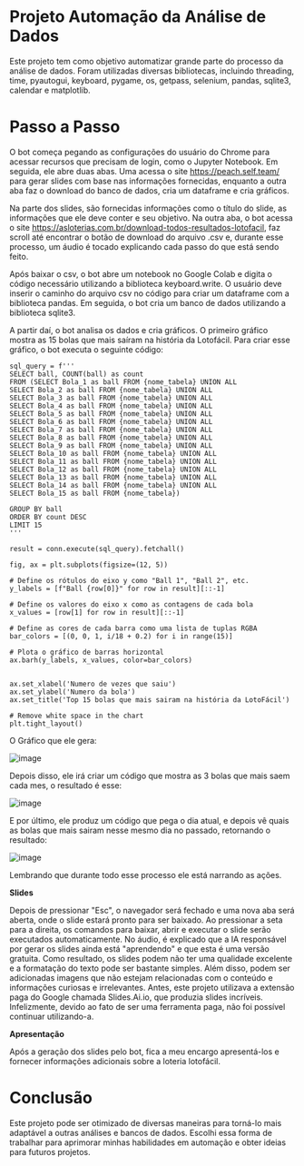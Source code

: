 # Projeto Automação da Análise de Dados
Este projeto tem como objetivo automatizar grande parte do processo da análise de dados. Foram utilizadas diversas bibliotecas, incluindo threading, time, pyautogui, keyboard, pygame, os, getpass, selenium, pandas, sqlite3, calendar e matplotlib.

# Passo a Passo
O bot começa pegando as configurações do usuário do Chrome para acessar recursos que precisam de login, como o Jupyter Notebook. Em seguida, ele abre duas abas. Uma acessa o site https://peach.self.team/ para gerar slides com base nas informações fornecidas, enquanto a outra aba faz o download do banco de dados, cria um dataframe e cria gráficos.

Na parte dos slides, são fornecidas informações como o título do slide, as informações que ele deve conter e seu objetivo. Na outra aba, o bot acessa o site https://asloterias.com.br/download-todos-resultados-lotofacil, faz scroll até encontrar o botão de download do arquivo .csv e, durante esse processo, um áudio é tocado explicando cada passo do que está sendo feito.

Após baixar o csv, o bot abre um notebook no Google Colab e digita o código necessário utilizando a biblioteca keyboard.write. O usuário deve inserir o caminho do arquivo csv no código para criar um dataframe com a biblioteca pandas. Em seguida, o bot cria um banco de dados utilizando a biblioteca sqlite3.

A partir daí, o bot analisa os dados e cria gráficos. O primeiro gráfico mostra as 15 bolas que mais saíram na história da Lotofácil. Para criar esse gráfico, o bot executa o seguinte código:

```
sql_query = f'''
SELECT ball, COUNT(ball) as count
FROM (SELECT Bola_1 as ball FROM {nome_tabela} UNION ALL
SELECT Bola_2 as ball FROM {nome_tabela} UNION ALL
SELECT Bola_3 as ball FROM {nome_tabela} UNION ALL
SELECT Bola_4 as ball FROM {nome_tabela} UNION ALL
SELECT Bola_5 as ball FROM {nome_tabela} UNION ALL
SELECT Bola_6 as ball FROM {nome_tabela} UNION ALL
SELECT Bola_7 as ball FROM {nome_tabela} UNION ALL
SELECT Bola_8 as ball FROM {nome_tabela} UNION ALL
SELECT Bola_9 as ball FROM {nome_tabela} UNION ALL
SELECT Bola_10 as ball FROM {nome_tabela} UNION ALL
SELECT Bola_11 as ball FROM {nome_tabela} UNION ALL
SELECT Bola_12 as ball FROM {nome_tabela} UNION ALL
SELECT Bola_13 as ball FROM {nome_tabela} UNION ALL
SELECT Bola_14 as ball FROM {nome_tabela} UNION ALL
SELECT Bola_15 as ball FROM {nome_tabela})

GROUP BY ball
ORDER BY count DESC
LIMIT 15
'''

result = conn.execute(sql_query).fetchall()

fig, ax = plt.subplots(figsize=(12, 5))

# Define os rótulos do eixo y como "Ball 1", "Ball 2", etc.
y_labels = [f"Ball {row[0]}" for row in result][::-1]

# Define os valores do eixo x como as contagens de cada bola
x_values = [row[1] for row in result][::-1]

# Define as cores de cada barra como uma lista de tuplas RGBA
bar_colors = [(0, 0, 1, i/18 + 0.2) for i in range(15)]

# Plota o gráfico de barras horizontal
ax.barh(y_labels, x_values, color=bar_colors)


ax.set_xlabel('Numero de vezes que saiu')
ax.set_ylabel('Numero da bola')
ax.set_title('Top 15 bolas que mais sairam na história da LotoFácil')

# Remove white space in the chart
plt.tight_layout()
```

O Gráfico que ele gera:


![image](https://github.com/BrandonSaraiva/data_science_bot/assets/90096835/d4244f45-b7a0-4afa-ba37-d1561e37cb74)

Depois disso, ele irá criar um código que mostra as 3 bolas que mais saem cada mes, o resultado é esse:

![image](https://github.com/BrandonSaraiva/data_science_bot/assets/90096835/18cdfd1a-fdce-4241-96e0-2f2f2efd7d51)

E por último, ele produz um código que pega o dia atual, e depois vê quais as bolas que mais sairam nesse mesmo dia no passado, retornando o resultado:

![image](https://github.com/BrandonSaraiva/data_science_bot/assets/90096835/446b1585-d5d0-4618-8fba-3db70a5a4e6f)

Lembrando que durante todo esse processo ele está narrando as ações.

**Slides**

Depois de pressionar "Esc", o navegador será fechado e uma nova aba será aberta, onde o slide estará pronto para ser baixado. Ao pressionar a seta para a direita, os comandos para baixar, abrir e executar o slide serão executados automaticamente. No áudio, é explicado que a IA responsável por gerar os slides ainda está "aprendendo" e que esta é uma versão gratuita. Como resultado, os slides podem não ter uma qualidade excelente e a formatação do texto pode ser bastante simples. Além disso, podem ser adicionadas imagens que não estejam relacionadas com o conteúdo e informações curiosas e irrelevantes. Antes, este projeto utilizava a extensão paga do Google chamada Slides.Ai.io, que produzia slides incríveis. Infelizmente, devido ao fato de ser uma ferramenta paga, não foi possível continuar utilizando-a.

**Apresentação**

Após a geração dos slides pelo bot, fica a meu encargo apresentá-los e fornecer informações adicionais sobre a loteria lotofácil.

# Conclusão

Este projeto pode ser otimizado de diversas maneiras para torná-lo mais adaptável a outras análises e bancos de dados. Escolhi essa forma de trabalhar para aprimorar minhas habilidades em automação e obter ideias para futuros projetos.
